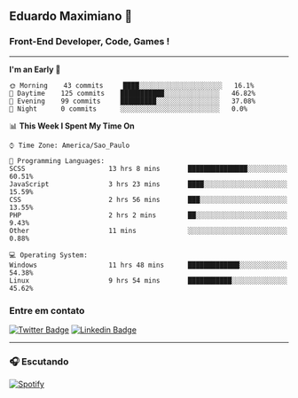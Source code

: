 ## Eduardo Maximiano 👋

### Front-End Developer, Code, Games !

---

<!--START_SECTION:waka-->
**I'm an Early 🐤** 

```text
🌞 Morning    43 commits     ████░░░░░░░░░░░░░░░░░░░░░   16.1% 
🌆 Daytime    125 commits    ███████████░░░░░░░░░░░░░░   46.82% 
🌃 Evening    99 commits     █████████░░░░░░░░░░░░░░░░   37.08% 
🌙 Night      0 commits      ░░░░░░░░░░░░░░░░░░░░░░░░░   0.0%

```


📊 **This Week I Spent My Time On** 

```text
⌚︎ Time Zone: America/Sao_Paulo

💬 Programming Languages: 
SCSS                     13 hrs 8 mins       ███████████████░░░░░░░░░░   60.51% 
JavaScript               3 hrs 23 mins       ████░░░░░░░░░░░░░░░░░░░░░   15.59% 
CSS                      2 hrs 56 mins       ███░░░░░░░░░░░░░░░░░░░░░░   13.55% 
PHP                      2 hrs 2 mins        ██░░░░░░░░░░░░░░░░░░░░░░░   9.43% 
Other                    11 mins             ░░░░░░░░░░░░░░░░░░░░░░░░░   0.88%

💻 Operating System: 
Windows                  11 hrs 48 mins      █████████████░░░░░░░░░░░░   54.38% 
Linux                    9 hrs 54 mins       ███████████░░░░░░░░░░░░░░   45.62%

```


<!--END_SECTION:waka-->

### Entre em contato

[![Twitter Badge](https://img.shields.io/badge/-@edmaxi-1ca0f1?style=flat-square&labelColor=1ca0f1&logo=twitter&logoColor=white&link=https://twitter.com/edmaxi)](https://twitter.com/edmaxi)
[![Linkedin Badge](https://img.shields.io/badge/-Eduardo_Maximiano-0077B5?style=flat-square&logo=Linkedin&logoColor=white&link=https://www.linkedin.com/in/maximiano-eduardo)](https://www.linkedin.com/in/maximiano-eduardo)

---

### 🎧 Escutando
[![Spotify](https://novatorem-sandy.vercel.app/api/spotify)](https://open.spotify.com/user/comgigo)
